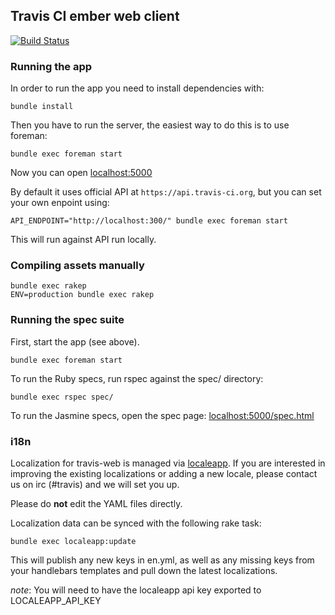 ## Travis CI ember web client
[![Build Status](https://travis-ci.org/travis-ci/travis-web.png)](https://travis-ci.org/travis-ci/travis-web)
### Running the app

In order to run the app you need to install dependencies with:

    bundle install

Then you have to run the server, the easiest way to do this is to
use foreman:

    bundle exec foreman start

Now you can open [localhost:5000](http://localhost:5000)

By default it uses official API at `https://api.travis-ci.org`, but you
can set your own enpoint using:


    API_ENDPOINT="http://localhost:300/" bundle exec foreman start

This will run against API run locally.

### Compiling assets manually

    bundle exec rakep
    ENV=production bundle exec rakep

### Running the spec suite

First, start the app (see above).

    bundle exec foreman start

To run the Ruby specs, run rspec against the spec/ directory:

    bundle exec rspec spec/

To run the Jasmine specs, open the spec page: [localhost:5000/spec.html](http://localhost:5000/spec.html)

### i18n

Localization for travis-web is managed via [localeapp](http://localeapp.com).
If you are interested in improving the existing localizations or adding
a new locale, please contact us on irc (#travis) and we will set you up.

Please do **not** edit the YAML files directly.

Localization data can be synced with the following rake task:

    bundle exec localeapp:update

This will publish any new keys in en.yml, as well as any missing keys
from your handlebars templates and pull down the latest localizations.

*note*: You will need to have the localeapp api key exported to
LOCALEAPP_API_KEY
